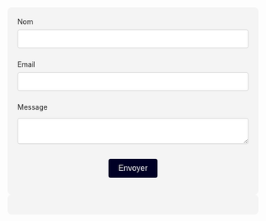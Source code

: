 <form name="contact" method="POST" data-netlify="true">
  <label for="name">Nom</label>
  <input type="text" name="name" id="name" required>

  <label for="email">Email</label>
  <input type="email" name="email" id="email" required>

  <label for="message">Message</label>
  <textarea name="message" id="message" required></textarea>

  <button type="submit">Envoyer</button>
</form>

<input type="hidden" name="form-name" value="contact">
<form name="contact" method="POST" data-netlify="true" action="/merci">

<style>
  form {
    max-width: 600px;
    margin: 0 auto; /* Centre le formulaire */
    padding: 20px;
    background: #f4f4f4;
    border-radius: 8px;
  }

  label {
    display: block;
    margin-bottom: 8px;
  }

  input, textarea {
    width: 100%;
    padding: 10px;
    margin-bottom: 10px;
    border: 1px solid #ccc;
    border-radius: 4px;
  }

  .form-button-container {
    text-align: center; /* Centre le bouton */
    margin-top: 20px; /* Un peu d'espace au-dessus du bouton */
  }

  button {
    display: block; /* Forcer le bouton à être un élément de bloc */
    width: auto; /* Largeur ajustée à son contenu */
    margin: 20px auto 0; /* Centre le bouton avec un espacement au-dessus */
    padding: 10px 20px;
    background-color: #000025; /* Bleu foncé */
    color: white;
    border: none;
    border-radius: 4px;
    cursor: pointer;
    font-size: 16px;
  }

  button:hover {
    background-color: #333; /* Changement de couleur au survol */
  }
</style>
